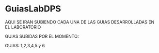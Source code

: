 # GuiasLabDPS

AQUI SE IRAN SUBIENDO CADA UNA DE LAS GUIAS DESARROLLADAS EN EL LABORATORIO

GUIAS SUBIDAS POR EL MOMENTO:

GUIAS: 1,2,3,4,5 y 6
